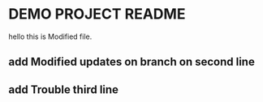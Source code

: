 # DEMO PROJECT README


hello this is Modified file.

## add Modified updates on branch on second line

## add Trouble third line
